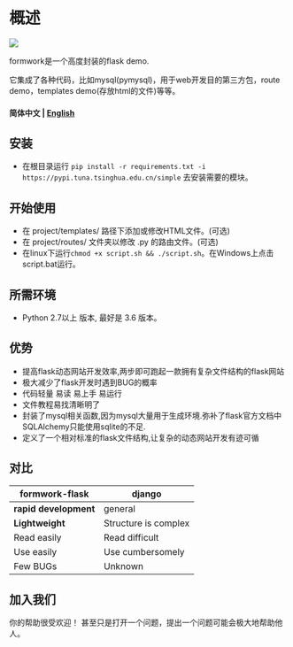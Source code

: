 # 概述

[![](https://img.shields.io/badge/github-issues-%2365A30D?style=flat-square&logo=github)](https://github.com/Oumae-Kumiko/time-zone-date/issues)

formwork是一个高度封装的flask demo.

它集成了各种代码，比如mysql(pymysql)，用于web开发目的第三方包，route demo，templates demo(存放html的文件)等等。

#### 简体中文 | [English](/README.md)

## 安装
- 在根目录运行 ```pip install -r requirements.txt -i https://pypi.tuna.tsinghua.edu.cn/simple``` 去安装需要的模块。

## 开始使用
- 在 project/templates/ 路径下添加或修改HTML文件。(可选)
- 在 project/routes/ 文件夹以修改 .py 的路由文件。(可选)
- 在linux下运行```chmod +x script.sh && ./script.sh```。在Windows上点击script.bat运行。

## 所需环境 

- Python 2.7以上 版本, 最好是 3.6 版本。

## 优势
- 提高flask动态网站开发效率,两步即可跑起一款拥有复杂文件结构的flask网站
- 极大减少了flask开发时遇到BUG的概率
- 代码轻量 易读 易上手 易运行
- 文件教程易找清晰明了
- 封装了mysql相关函数,因为mysql大量用于生成环境.弥补了flask官方文档中SQLAlchemy只能使用sqlite的不足.
- 定义了一个相对标准的flask文件结构,让复杂的动态网站开发有迹可循

## 对比
|formwork-flask|django|
|---|---|
|**rapid development**|general|
|**Lightweight**|Structure is complex|
|Read easily|Read difficult|
|Use easily|Use cumbersomely|
|Few BUGs|Unknown|

## 加入我们
你的帮助很受欢迎！ 甚至只是打开一个问题，提出一个问题可能会极大地帮助他人。

